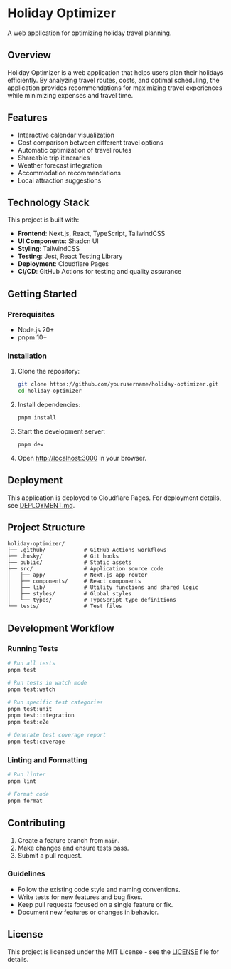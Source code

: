 # Holiday Optimizer

A web application for optimizing holiday travel planning.

## Overview

Holiday Optimizer is a web application that helps users plan their holidays efficiently. By analyzing travel routes, costs, and optimal scheduling, the application provides recommendations for maximizing travel experiences while minimizing expenses and travel time.

## Features

- Interactive calendar visualization
- Cost comparison between different travel options
- Automatic optimization of travel routes
- Shareable trip itineraries
- Weather forecast integration
- Accommodation recommendations
- Local attraction suggestions

## Technology Stack

This project is built with:

- **Frontend**: Next.js, React, TypeScript, TailwindCSS
- **UI Components**: Shadcn UI
- **Styling**: TailwindCSS
- **Testing**: Jest, React Testing Library
- **Deployment**: Cloudflare Pages
- **CI/CD**: GitHub Actions for testing and quality assurance

## Getting Started

### Prerequisites

- Node.js 20+
- pnpm 10+

### Installation

1. Clone the repository:
   ```bash
   git clone https://github.com/yourusername/holiday-optimizer.git
   cd holiday-optimizer
   ```

2. Install dependencies:
   ```bash
   pnpm install
   ```

3. Start the development server:
   ```bash
   pnpm dev
   ```

4. Open [http://localhost:3000](http://localhost:3000) in your browser.

## Deployment

This application is deployed to Cloudflare Pages. For deployment details, see [DEPLOYMENT.md](DEPLOYMENT.md).

## Project Structure

```
holiday-optimizer/
├── .github/            # GitHub Actions workflows
├── .husky/             # Git hooks
├── public/             # Static assets
├── src/                # Application source code
│   ├── app/            # Next.js app router
│   ├── components/     # React components
│   ├── lib/            # Utility functions and shared logic
│   ├── styles/         # Global styles
│   └── types/          # TypeScript type definitions
└── tests/              # Test files
```

## Development Workflow

### Running Tests

```bash
# Run all tests
pnpm test

# Run tests in watch mode
pnpm test:watch

# Run specific test categories
pnpm test:unit
pnpm test:integration
pnpm test:e2e

# Generate test coverage report
pnpm test:coverage
```

### Linting and Formatting

```bash
# Run linter
pnpm lint

# Format code
pnpm format
```

## Contributing

1. Create a feature branch from `main`.
2. Make changes and ensure tests pass.
3. Submit a pull request.

### Guidelines

- Follow the existing code style and naming conventions.
- Write tests for new features and bug fixes.
- Keep pull requests focused on a single feature or fix.
- Document new features or changes in behavior.

## License

This project is licensed under the MIT License - see the [LICENSE](LICENSE) file for details.
